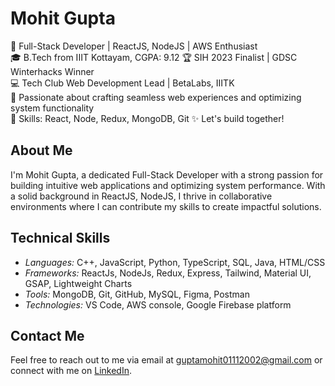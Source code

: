 # Mohit Gupta

🚀 Full-Stack Developer | ReactJS, NodeJS | AWS Enthusiast  
🎓 B.Tech from IIIT Kottayam, CGPA: 9.12 
🏆 SIH 2023 Finalist | GDSC Winterhacks Winner  
💻 Tech Club Web Development Lead | BetaLabs, IIITK  
🌟 Passionate about crafting seamless web experiences and optimizing system functionality  
🔧 Skills: React, Node, Redux, MongoDB, Git 
✨ Let's build together!  

## About Me

I'm Mohit Gupta, a dedicated Full-Stack Developer with a strong passion for building intuitive web applications and optimizing system performance. With a solid background in ReactJS, NodeJS, I thrive in collaborative environments where I can contribute my skills to create impactful solutions.

<!-- ## Projects -->

<!-- ### Betahacks Official Website
- *Tech Stack:* ReactJS, NodeJS, TypeScript, MongoDB, AWS
- *Link:* [Betahacks Official Website](#)
- *Description:* Built the official Cyber Community website with features like secure Authentication, Blogs CRUD, and an intuitive upvote system. Continuously improving and maintaining the platform to meet the dynamic needs of cybersecurity enthusiasts.

### Flee Portal- Institute’s Outpass System
- *Tech Stack:* ReactJS, NodeJS, TypeScript, MongoDB
- *Link:* [Flee Portal- Institute’s Outpass System](#)
- *Description:* Spearheaded the continuous maintenance and improvement of the biometric-based outpass management system, reducing 90% physical efforts.

### Agro-Connect
- *Tech Stack:* Solidity, ReactJS, Django, Firebase
- *Link:* [Agro-Connect](#)
- *Description:* Led the development as the Frontend developer and designer, achieving a 90 percent efficiency solution with a dedicated team of 5 members. -->

## Technical Skills

- *Languages:* C++, JavaScript, Python, TypeScript, SQL, Java, HTML/CSS
- *Frameworks:* ReactJs, NodeJs, Redux, Express, Tailwind, Material UI, GSAP, Lightweight Charts
- *Tools:* MongoDB, Git, GitHub, MySQL, Figma, Postman
- *Technologies:* VS Code, AWS console, Google Firebase platform

## Contact Me

Feel free to reach out to me via email at guptamohit01112002@gmail.com or connect with me on [LinkedIn](https://www.linkedin.com/in/mohit-gupta0111).
